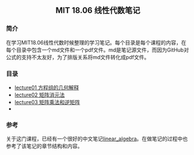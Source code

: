 ## <p align='center'>MIT 18.06 线性代数笔记</p>

### 简介

在学习MIT18.06线性代数时候整理的学习笔记。每个目录是每个课程的内容，在每个目录中包含一个md文件和一个pdf文件。md是笔记源文件，而因为GitHub对公式的支持不太友好，为了排版关系将md文件转化成pdf文件。

### 目录

- [lecture01 方程组的几何解释](./lecture01/lecture01.pdf)
- [lecture02 矩阵消元法](./lecture02/lecture02.pdf)
- [lecture03 矩阵乘法和逆矩阵](./lecture03/lecture03.pdf)
- 





### 参考

关于这门课程，已经有一个很好的中文笔记[linear_algebra](https://linalg.apachecn.org/#/)。在做笔记的过程中也参考了该笔记的章节结构和内容。